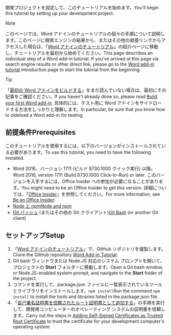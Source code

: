 <span data-ttu-id="2b8e3-101">開発プロジェクトを設定して、このチュートリアルを始めます。</span><span class="sxs-lookup"><span data-stu-id="2b8e3-101">You'll begin this tutorial by setting up your development project.</span></span> 

> [!NOTE]
> <span data-ttu-id="2b8e3-p101">このページでは、Word アドインのチュートリアルの個々の手順について説明します。このページに検索エンジンの結果から、またはその他の直接リンクからアクセスした場合は、「[Word アドインのチュートリアル](../tutorials/word-tutorial.yml)」の紹介ページに移動し、チュートリアルを最初から始めてください。</span><span class="sxs-lookup"><span data-stu-id="2b8e3-p101">This page describes an individual step of a Word add-in tutorial. If you’ve arrived at this page via search engine results or other direct link, please go to the [Word add-in tutorial](../tutorials/word-tutorial.yml) introduction page to start the tutorial from the beginning.</span></span>

> [!TIP]
> <span data-ttu-id="2b8e3-104">「[最初の Word アドインをビルドする](../quickstarts/word-quickstart.md?tabs=visual-studio-code)」をまだ読んでいない場合は、最初にその記事をご確認ください。</span><span class="sxs-lookup"><span data-stu-id="2b8e3-104">If you haven't already done so, please read [Build your first Word add-in](../quickstarts/word-quickstart.md?tabs=visual-studio-code).</span></span> <span data-ttu-id="2b8e3-105">具体的には、テスト用に Word アドインをサイドロードする方法をしっかりと理解します。</span><span class="sxs-lookup"><span data-stu-id="2b8e3-105">In particular, be sure that you know how to sideload a Word add-in for testing.</span></span>

## <a name="prerequisites"></a><span data-ttu-id="2b8e3-106">前提条件</span><span class="sxs-lookup"><span data-stu-id="2b8e3-106">Prerequisites</span></span>

<span data-ttu-id="2b8e3-107">このチュートリアルを使用するには、以下のバージョンがインストールされている必要があります。</span><span class="sxs-lookup"><span data-stu-id="2b8e3-107">To use this tutorial, you need to have the following installed.</span></span> 

- <span data-ttu-id="2b8e3-108">Word 2016、バージョン 1711 (ビルド 8730.1000 クイック実行) 以降。</span><span class="sxs-lookup"><span data-stu-id="2b8e3-108">Word 2016, version 1711 (Build 8730.1000 Click-to-Run) or later.</span></span> <span data-ttu-id="2b8e3-109">このバージョンを入手するには、Office Insider への参加が必要になることがあります。</span><span class="sxs-lookup"><span data-stu-id="2b8e3-109">You might need to be an Office Insider to get this version.</span></span> <span data-ttu-id="2b8e3-110">詳細については、「[Office Insider](https://products.office.com/office-insider?tab=tab-1)」を参照してください。</span><span class="sxs-lookup"><span data-stu-id="2b8e3-110">For more information, see [Be an Office Insider](https://products.office.com/office-insider?tab=tab-1).</span></span>
- [<span data-ttu-id="2b8e3-111">Node と npm</span><span class="sxs-lookup"><span data-stu-id="2b8e3-111">Node and npm</span></span>](https://nodejs.org/en/) 
- <span data-ttu-id="2b8e3-112">[Git バッシュ](https://git-scm.com/downloads) (またはその他の Git クライアント)</span><span class="sxs-lookup"><span data-stu-id="2b8e3-112">[Git Bash](https://git-scm.com/downloads) (or another Git client)</span></span>

## <a name="setup"></a><span data-ttu-id="2b8e3-113">セットアップ</span><span class="sxs-lookup"><span data-stu-id="2b8e3-113">Setup</span></span>

1. <span data-ttu-id="2b8e3-114">「[Word アドインのチュートリアル](https://github.com/OfficeDev/Word-Add-in-Tutorial)」で、GitHub リポジトリを複製します。</span><span class="sxs-lookup"><span data-stu-id="2b8e3-114">Clone the GitHub repository [Word Add-in Tutorial](https://github.com/OfficeDev/Word-Add-in-Tutorial).</span></span>
2. <span data-ttu-id="2b8e3-115">Git bash ウィンドウまたは Node.JS 対応のシステム プロンプトを開いて、プロジェクトの **Start** フォルダーに移動します。</span><span class="sxs-lookup"><span data-stu-id="2b8e3-115">Open a Git bash window, or Node.JS-enabled system prompt, and navigate to the **Start** folder of the project.</span></span>
3. <span data-ttu-id="2b8e3-116">コマンドを実行して、package.json ファイルに一覧表示されているツールとライブラリをインストールします。`npm install`</span><span class="sxs-lookup"><span data-stu-id="2b8e3-116">Run the command `npm install` to install the tools and libraries listed in the package.json file.</span></span> 
4. <span data-ttu-id="2b8e3-117">「[自己署名証明書を信頼されたルート証明書として追加する](https://github.com/OfficeDev/generator-office/blob/master/src/docs/ssl.md)」の手順を実行して、開発用コンピューターのオペレーティング システムの証明書を信頼します。</span><span class="sxs-lookup"><span data-stu-id="2b8e3-117">Carry out the steps in [Adding Self-Signed Certificates as Trusted Root Certificate](https://github.com/OfficeDev/generator-office/blob/master/src/docs/ssl.md) to trust the certificate for your development computer's operating system.</span></span>


